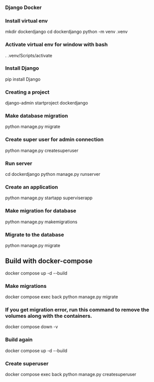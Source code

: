 ### Django Docker
### Install virtual env
mkdir dockerdjango
cd dockerdjango
python -m venv .venv

### Activate virtual env for window with bash
. .venv/Scripts/activate

### Install Django
pip install Django

### Creating a project
django-admin startproject dockerdjango

### Make database migration
python manage.py migrate

### Create super user for admin connection
python manage.py createsuperuser

### Run server
cd dockerdjango
python manage.py runserver

### Create an application
python manage.py startapp superviserapp

### Make migration for database
python manage.py makemigrations

### Migrate to the database
python manage.py migrate

## Build with docker-compose
docker compose up -d --build

### Make migrations
docker compose exec back python manage.py migrate
### If you get migration error, run this command to remove the volumes along with the containers.
docker compose down -v

### Build again 
docker compose up -d --build

### Create superuser
docker compose exec back python manage.py createsuperuser

